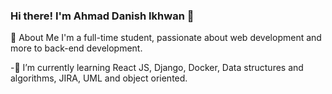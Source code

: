 ### Hi there! I'm Ahmad Danish Ikhwan 👋

🚀 About Me
I'm a full-time student, passionate about web development and more to back-end development.

  -🌱 I’m currently learning React JS, Django, Docker, Data structures and algorithms, JIRA, UML and object oriented.
  
<!--
**dnshikhwan/dnshikhwan** is a ✨ _special_ ✨ repository because its `README.md` (this file) appears on your GitHub profile.

Here are some ideas to get you started:

- 🔭 I’m currently working on ...
- 🌱 I’m currently learning ...
- 👯 I’m looking to collaborate on ...
- 🤔 I’m looking for help with ...
- 💬 Ask me about ...
- 📫 How to reach me: ...
- 😄 Pronouns: ...
- ⚡ Fun fact: ...
-->
